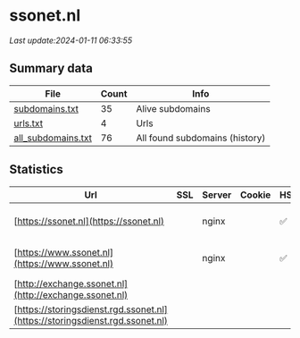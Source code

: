 # ssonet.nl
*Last update:2024-01-11 06:33:55*
## Summary data
| File       | Count | Info |
|------------|-------|------|
|[subdomains.txt](/data/ssonet/subdomains.txt)|35|Alive subdomains|
|[urls.txt](/data/ssonet/urls.txt)|4|Urls|
|[all_subdomains.txt](/data/ssonet/all_subdomains.txt)|76|All found subdomains (history)|
## Statistics
| Url | SSL | Server | Cookie | HSTS | CSP | XFO | XXP | RP | Tech |
|------------|-------|------|------|------|------|------|------|------|------|
|[https://ssonet.nl](https://ssonet.nl)| |nginx| |:white_check_mark: |:warning: |:white_check_mark: |:white_check_mark: |:white_check_mark: |HSTS IIS:10.0 Window...|
|[https://www.ssonet.nl](https://www.ssonet.nl)| |nginx| |:white_check_mark: |:warning: |:white_check_mark: |:white_check_mark: |:white_check_mark: |HSTS IIS:10.0 Window...|
|[http://exchange.ssonet.nl](http://exchange.ssonet.nl)| | | | | | | |:white_check_mark: |F5 BigIP|
|[https://storingsdienst.rgd.ssonet.nl](https://storingsdienst.rgd.ssonet.nl)| | | | | | | |:white_check_mark: ||